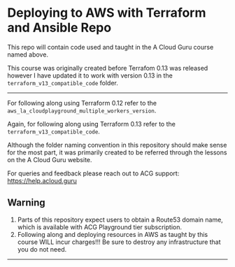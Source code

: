# Deploying to AWS with Terraform and Ansible Repo

This repo will contain code used and taught in the A Cloud Guru course named above.

This course was originally created before Terrafom 0.13 was released however I have updated it to work with version 0.13 in the `terraform_v13_compatible_code` folder.


------

For following along using Terraform 0.12 refer to the `aws_la_cloudplayground_multiple_workers_version`.

Again, for following along using Terraform 0.13 refer to the `terraform_v13_compatible_code`.

Although the folder naming convention in this repository should make sense for the most part, it was primarily created to be referred through the lessons on the A Cloud Guru website.


For queries and feedback please reach out to ACG support: https://help.acloud.guru

## Warning
1. Parts of this repository expect users to obtain a Route53 domain name, which is available with ACG Playground tier subscription.
2. Following along and deploying resources in AWS as taught by this course WILL incur charges!!! Be sure to destroy any infrastructure that you do not need.

---


